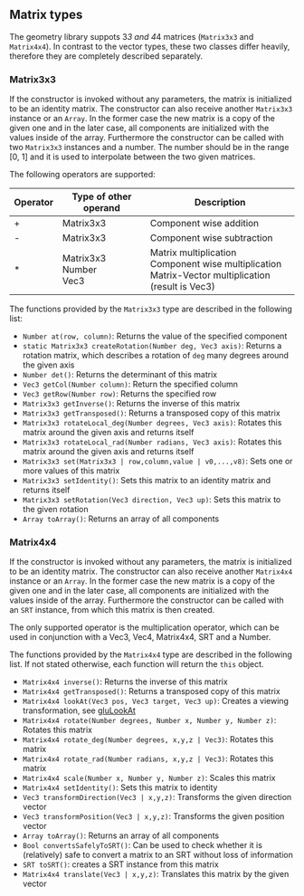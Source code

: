 <!------------------------------------------------------------------------------------------------
This work is licensed under the Creative Commons Attribution-ShareAlike 4.0 International License.
 To view a copy of this license, visit http://creativecommons.org/licenses/by-sa/4.0/.
 Author: Henrik Heine (hheine@mail.uni-paderborn.de)
 PADrend Version 1.0.0
------------------------------------------------------------------------------------------------->

## Matrix types
The geometry library suppots 3*3 and 4*4 matrices (`Matrix3x3` and `Matrix4x4`).
In contrast to the vector types, these two classes differ heavily, therefore they are completely described separately.

### Matrix3x3
If the constructor is invoked without any parameters, the matrix is initialized to be an identity matrix. The constructor can also receive another `Matrix3x3` instance or an `Array`. In the former case the new matrix is a copy of the given one and in the later case, all components are initialized with the values inside of the array. Furthermore the constructor can be called with two `Matrix3x3` instances and a number. The number should be in the range [0, 1] and it is used to interpolate between the two given matrices.

The following operators are supported:

| Operator | Type of other operand | Description |
| ----- |----- | ----- |
| + | Matrix3x3 | Component wise addition |
| - | Matrix3x3 | Component wise subtraction |
| * | Matrix3x3<br>Number<br>Vec3 | Matrix multiplication<br>Component wise multiplication<br>Matrix-Vector multiplication (result is Vec3) |

The functions provided by the `Matrix3x3` type are described in the following list:
* `Number at(row, column)`: Returns the value of the specified component
* `static Matrix3x3 createRotation(Number deg, Vec3 axis)`: Returns a rotation matrix, which describes a rotation of `deg` many degrees around the given axis
* `Number det()`: Returns the determinant of this matrix
* `Vec3 getCol(Number column)`: Return the specified column
* `Vec3 getRow(Number row)`: Returns the specified row
* `Matrix3x3 getInverse()`: Returns the inverse of this matrix
* `Matrix3x3 getTransposed()`: Returns a transposed copy of this matrix
* `Matrix3x3 rotateLocal_deg(Number degrees, Vec3 axis)`: Rotates this matrix around the given axis and returns itself
* `Matrix3x3 rotateLocal_rad(Number radians, Vec3 axis)`: Rotates this matrix around the given axis and returns itself
* `Matrix3x3 set(Matrix3x3 | row,column,value | v0,...,v8)`: Sets one or more values of this matrix
* `Matrix3x3 setIdentity()`: Sets this matrix to an identity matrix and returns itself
* `Matrix3x3 setRotation(Vec3 direction, Vec3 up)`: Sets this matrix to the given rotation
* `Array toArray()`: Returns an array of all components

### Matrix4x4
If the constructor is invoked without any parameters, the matrix is initialized to be an identity matrix. The constructor can also receive another `Matrix4x4` instance or an `Array`. In the former case the new matrix is a copy of the given one and in the later case, all components are initialized with the values inside of the array. Furthermore the constructor can be called with an `SRT` instance, from which this matrix is then created.

The only supported operator is the multiplication operator, which can be used in conjunction with a Vec3, Vec4, Matrix4x4, SRT and a Number.

The functions provided by the `Matrix4x4` type are described in the following list. If not stated otherwise, each function will return the `this` object.
* `Matrix4x4 inverse()`: Returns the inverse of this matrix
* `Matrix4x4 getTransposed()`: Returns a transposed copy of this matrix
* `Matrix4x4 lookAt(Vec3 pos, Vec3 target, Vec3 up)`: Creates a viewing transformation, see [gluLookAt](https://www.opengl.org/sdk/docs/man2/xhtml/gluLookAt.xml)
* `Matrix4x4 rotate(Number degrees, Number x, Number y, Number z)`: Rotates this matrix
* `Matrix4x4 rotate_deg(Number degrees, x,y,z | Vec3)`: Rotates this matrix
* `Matrix4x4 rotate_rad(Number radians, x,y,z | Vec3)`: Rotates this matrix
* `Matrix4x4 scale(Number x, Number y, Number z)`: Scales this matrix
* `Matrix4x4 setIdentity()`: Sets this matrix to identity
* `Vec3 transformDirection(Vec3 | x,y,z)`: Transforms the given direction vector
* `Vec3 transformPosition(Vec3 | x,y,z)`: Transforms the given position vector
* `Array toArray()`: Returns an array of all components
* `Bool convertsSafelyToSRT()`: Can be used to check whether it is (relatively) safe to convert a matrix to an SRT without loss of information
* `SRT toSRT()`: creates a SRT instance from this matrix
* `Matrix4x4 translate(Vec3 | x,y,z)`: Translates this matrix by the given vector
